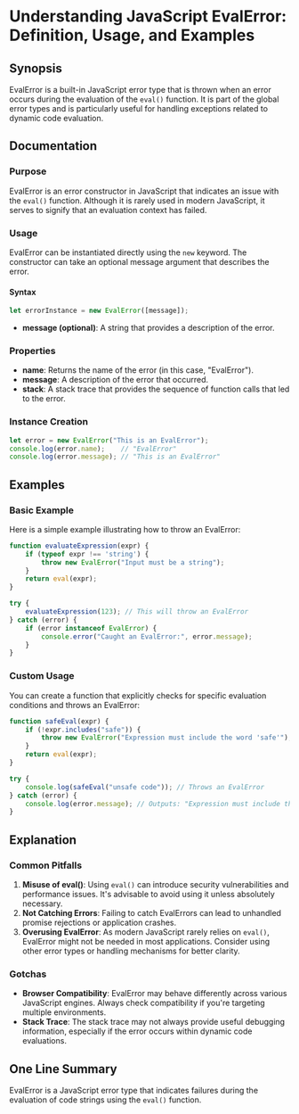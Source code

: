 <!--
Meta Description: # Understanding JavaScript EvalError: Definition, Usage, and Examples ## Synopsis EvalError is a built-in JavaScript error type that is thrown when an...
Meta Keywords: evalerror, error, javascript, eval, function
-->

# Understanding JavaScript EvalError: Definition, Usage, and Examples

## Synopsis
EvalError is a built-in JavaScript error type that is thrown when an error occurs during the evaluation of the `eval()` function. It is part of the global error types and is particularly useful for handling exceptions related to dynamic code evaluation.

## Documentation
### Purpose
EvalError is an error constructor in JavaScript that indicates an issue with the `eval()` function. Although it is rarely used in modern JavaScript, it serves to signify that an evaluation context has failed.

### Usage
EvalError can be instantiated directly using the `new` keyword. The constructor can take an optional message argument that describes the error.

#### Syntax
```javascript
let errorInstance = new EvalError([message]);
```

- **message (optional)**: A string that provides a description of the error.

### Properties
- **name**: Returns the name of the error (in this case, "EvalError").
- **message**: A description of the error that occurred.
- **stack**: A stack trace that provides the sequence of function calls that led to the error.

### Instance Creation
```javascript
let error = new EvalError("This is an EvalError");
console.log(error.name);    // "EvalError"
console.log(error.message); // "This is an EvalError"
```

## Examples
### Basic Example
Here is a simple example illustrating how to throw an EvalError:

```javascript
function evaluateExpression(expr) {
    if (typeof expr !== 'string') {
        throw new EvalError("Input must be a string");
    }
    return eval(expr);
}

try {
    evaluateExpression(123); // This will throw an EvalError
} catch (error) {
    if (error instanceof EvalError) {
        console.error("Caught an EvalError:", error.message);
    }
}
```

### Custom Usage
You can create a function that explicitly checks for specific evaluation conditions and throws an EvalError:

```javascript
function safeEval(expr) {
    if (!expr.includes("safe")) {
        throw new EvalError("Expression must include the word 'safe'");
    }
    return eval(expr);
}

try {
    console.log(safeEval("unsafe code")); // Throws an EvalError
} catch (error) {
    console.log(error.message); // Outputs: "Expression must include the word 'safe'"
}
```

## Explanation
### Common Pitfalls
1. **Misuse of eval()**: Using `eval()` can introduce security vulnerabilities and performance issues. It's advisable to avoid using it unless absolutely necessary.
2. **Not Catching Errors**: Failing to catch EvalErrors can lead to unhandled promise rejections or application crashes.
3. **Overusing EvalError**: As modern JavaScript rarely relies on `eval()`, EvalError might not be needed in most applications. Consider using other error types or handling mechanisms for better clarity.

### Gotchas
- **Browser Compatibility**: EvalError may behave differently across various JavaScript engines. Always check compatibility if you're targeting multiple environments.
- **Stack Trace**: The stack trace may not always provide useful debugging information, especially if the error occurs within dynamic code evaluations.

## One Line Summary
EvalError is a JavaScript error type that indicates failures during the evaluation of code strings using the `eval()` function.